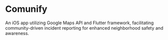 # Comunify
An iOS app utilizing Google Maps API and Flutter framework, facilitating community-driven incident reporting for enhanced neighborhood safety and awareness.
